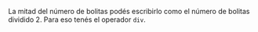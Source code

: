 La mitad del número de bolitas podés escribirlo como el número de bolitas dividido 2. Para eso tenés el operador `div`.
